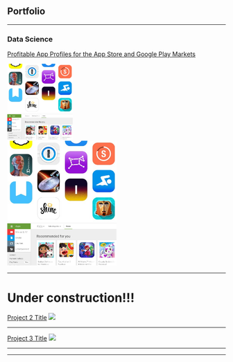 ## Portfolio

---

### Data Science

[Profitable App Profiles for the App Store and Google Play Markets](/data_science_portfolio/Profitable_App_Profiles_App_Store_Google_Play_Markets.html)

<div class="row">
  <div class="column">
    <img src="data_science_portfolio/images/app_store.jpg" alt="App Store" width="30%" height="30%">
  </div>
  <div class="column">
    <img src="data_science_portfolio/images/google_play.jpg" alt="Google Play" width="30%" height="30%">
  </div>
</div>

<img src="data_science_portfolio/images/app_store.jpg" width="50%" height="50%"/>
<img src="data_science_portfolio/images/google_play.jpg" width="50%" height="50%"/>

---
# Under construction!!!
[Project 2 Title](/pdf/sample_presentation.pdf)
<img src="images/dummy_thumbnail.jpg?raw=true"/>

---
[Project 3 Title](http://example.com/)
<img src="images/dummy_thumbnail.jpg?raw=true"/>

---





---
<!-- Remove above link if you don't want to attibute -->
